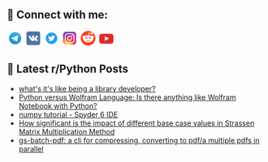 ## 🔎 Connect with me:
[<img src="https://github.com/bullbesh/bullbesh/blob/main/images/Telegram.png" width="32" height="32" />](https://t.me/bullbesh)
[<img src="https://github.com/bullbesh/bullbesh/blob/main/images/VK.png" width="32" height="32" />](https://vk.com/bullbesh)
[<img src="https://github.com/bullbesh/bullbesh/blob/main/images/Twitter.png" width="32" height="32" />](https://twitter.com/bullbesh1)
[<img src="https://github.com/bullbesh/bullbesh/blob/main/images/Instagram.png" width="32" height="32" />](https://www.instagram.com/bullbesh)
[<img src="https://github.com/bullbesh/bullbesh/blob/main/images/Reddit.png" width="32" height="32" />](https://www.reddit.com/user/bullbesh)
[<img src="https://github.com/bullbesh/bullbesh/blob/main/images/YouTube.png" width="32" height="32" />](https://www.youtube.com/channel/UCtfjRs6uzgq5mfm8S06WTcg)

## 📕 Latest r/Python Posts
<!-- BLOG-POST-LIST:START -->
- [what&#39;s it&#39;s like being a library developer?](https://www.reddit.com/r/Python/comments/1fy7wty/whats_its_like_being_a_library_developer/)
- [Python versus Wolfram Language: Is there anything like Wolfram Notebook with Python?](https://www.reddit.com/r/Python/comments/1fy72d2/python_versus_wolfram_language_is_there_anything/)
- [numpy tutorial - Spyder 6 IDE](https://www.reddit.com/r/Python/comments/1fy5vp3/numpy_tutorial_spyder_6_ide/)
- [How significant is the impact of different base case values in Strassen Matrix Multiplication Method](https://www.reddit.com/r/Python/comments/1fy502i/how_significant_is_the_impact_of_different_base/)
- [gs-batch-pdf: a cli for compressing, converting to pdf/a multiple pdfs in parallel](https://www.reddit.com/r/Python/comments/1fy4zec/gsbatchpdf_a_cli_for_compressing_converting_to/)
<!-- BLOG-POST-LIST:END -->
